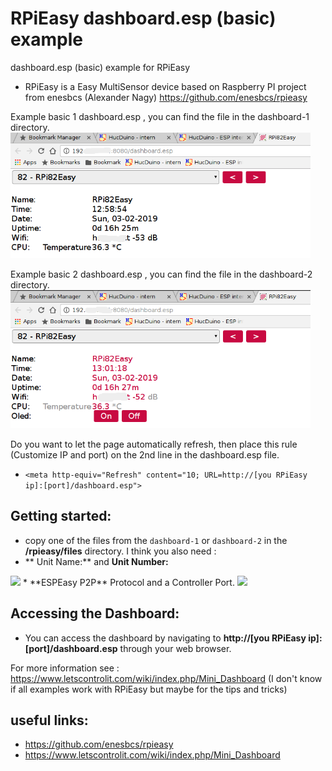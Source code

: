 # RPiEasy dashboard.esp (basic) example
dashboard.esp (basic) example for RPiEasy


* RPiEasy is a Easy MultiSensor device based on Raspberry PI project from
  enesbcs (Alexander Nagy) https://github.com/enesbcs/rpieasy

 Example basic 1 dashboard.esp , you can find the file in the dashboard-1 directory.
<img src="schreenshot/dashboard-1.png" width="480">

 Example basic 2 dashboard.esp , you can find the file in the dashboard-2 directory.
<img src="schreenshot/dashboard-2.png" width="480">

Do you want to let the page automatically refresh, 
  then place this rule (Customize IP and port) on the 2nd line in the dashboard.esp file.
  
* `<meta http-equiv="Refresh" content="10; URL=http://[you RPiEasy ip]:[port]/dashboard.esp">`

## Getting started: ##
* copy one of the files from the `dashboard-1` or `dashboard-2` in the **/rpieasy/files** directory.
I think you also need :
* ** Unit Name:** and **Unit Number:**
<img src="schreenshot/config-01.png" width="480">
* **ESPEasy P2P** Protocol and a Controller Port. 
<img src="schreenshot/config-01.png" width="480">
  
## Accessing the Dashboard: ##
* You can access the dashboard by navigating to **http://[you RPiEasy ip]:[port]/dashboard.esp** through your web browser.

For more information see : https://www.letscontrolit.com/wiki/index.php/Mini_Dashboard
  (I don't know if all examples work with RPiEasy but maybe for the tips and tricks)

## useful links: ##
*  https://github.com/enesbcs/rpieasy
*  https://www.letscontrolit.com/wiki/index.php/Mini_Dashboard
